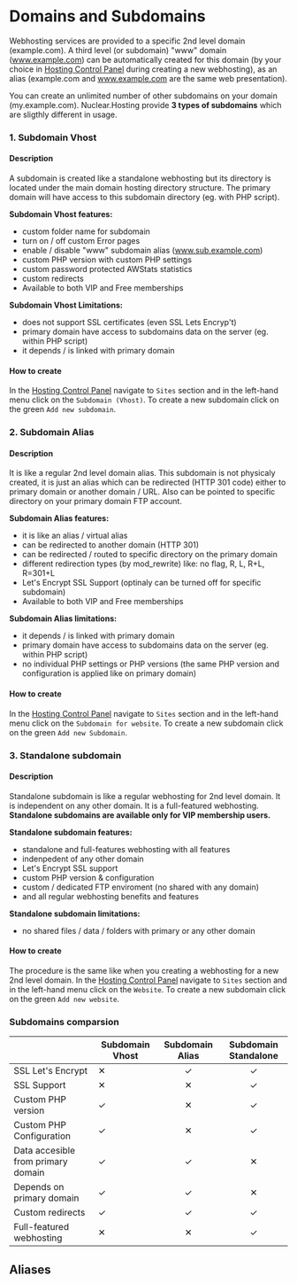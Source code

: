 # Domains and Subdomains

Webhosting services are provided to a specific 2nd level domain (example.com). A third level (or subdomain) "www" domain (www.example.com) can be automatically created for this domain (by your choice in [Hosting Control Panel](https://my.nuclear.hosting) during creating a new webhosting), as an alias (example.com and www.example.com are the same web presentation).

You can create an unlimited number of other subdomains on your domain (my.example.com). Nuclear.Hosting provide **3 types of subdomains** which are sligthly different in usage.

### 1. Subdomain Vhost

#### Description

A subdomain is created like a standalone webhosting but its directory is located under the main domain hosting directory structure. The primary domain will have access to this subdomain directory (eg. with PHP script).

**Subdomain Vhost features:**

 - custom folder name for subdomain
 - turn on / off custom Error pages
 - enable / disable "www" subdomain alias (www.sub.example.com)
 - custom PHP version with custom PHP settings
 - custom password protected AWStats statistics
 - custom redirects
 - Available to both VIP and Free memberships

**Subdomain Vhost Limitations:**

 - does not support SSL certificates (even SSL Lets Encryp't)
 - primary domain have access to subdomains data on the server (eg. within PHP script)
 - it depends / is linked with primary domain

#### How to create

In the [Hosting Control Panel](https://my.nuclear.hosting) navigate to ```Sites``` section and in the left-hand menu click on the ```Subdomain (Vhost)```. To create a new subdomain click on the green ```Add new subdomain```.

### 2. Subdomain Alias

#### Description

It is like a regular 2nd level domain alias. This subdomain is not physicaly created, it is just an alias which can be redirected (HTTP 301 code) either to primary domain or another domain / URL. Also can be pointed to specific directory on your primary domain FTP account.

**Subdomain Alias features:**

 - it is like an alias / virtual alias
 - can be redirected to another domain (HTTP 301)
 - can be redirected / routed to specific directory on the primary domain
 - different redirection types (by mod_rewrite) like: no flag, R, L, R+L, R=301+L
 - Let's Encrypt SSL Support (optinaly can be turned off for specific subdomain)
 - Available to both VIP and Free memberships

**Subdomain Alias limitations:**

 - it depends / is linked with primary domain
 - primary domain have access to subdomains data on the server (eg. within PHP script)
 - no individual PHP settings or PHP versions (the same PHP version and configuration is applied like on primary domain)

#### How to create

In the [Hosting Control Panel](https://my.nuclear.hosting) navigate to ```Sites``` section and in the left-hand menu click on the ```Subdomain for website```. To create a new subdomain click on the green ```Add new Subdomain```.

### 3. Standalone subdomain

#### Description

Standalone subdomain is like a regular webhosting for 2nd level domain. It is independent on any other domain. It is a full-featured webhosting. **Standalone subdomains are available only for VIP membership users.**

**Standalone subdomain features:**

 - standalone and full-features webhosting with all features
 - indenpedent of any other domain
 - Let's Encrypt SSL support
 - custom PHP version & configuration
 - custom / dedicated FTP enviroment (no shared with any domain)
 - and all regular webhosting benefits and features

**Standalone subdomain limitations:**

 - no shared files / data / folders with primary or any other domain

#### How to create

The procedure is the same like when you creating a webhosting for a new 2nd level domain. In the [Hosting Control Panel](https://my.nuclear.hosting) navigate to ```Sites``` section and in the left-hand menu click on the ```Website```. To create a new subdomain click on the green ```Add new website```.

### Subdomains comparsion

|     | Subdomain Vhost | Subdomain Alias | Subdomain Standalone  |
|:---| ------------- |:-------------:|:-----:|
| SSL Let's Encrypt | ✕ | ✓ | ✓ |
| SSL Support | ✕ | ✕ | ✓ |
| Custom PHP version | ✓ | ✕ | ✓ |
| Custom PHP Configuration | ✓ | ✕ | ✓ |
| Data accesible from primary domain  | ✓ | ✓ | ✕ |
| Depends on primary domain | ✓ | ✓ | ✕ |
| Custom redirects | ✓ | ✓ | ✓ |
| Full-featured webhosting  | ✕ | ✕ | ✓ |

## Aliases